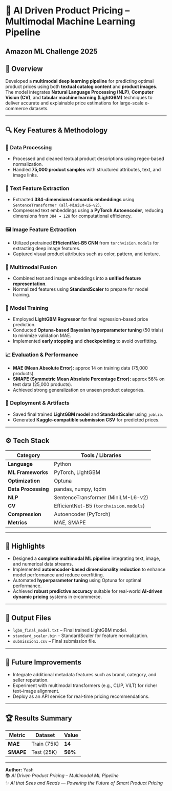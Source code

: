 # 🧠 AI Driven Product Pricing – Multimodal Machine Learning Pipeline
## Amazon ML Challenge 2025

## 📝 Overview
Developed a **multimodal deep learning pipeline** for predicting optimal product prices using both **textual catalog content** and **product images**.  
The model integrates **Natural Language Processing (NLP)**, **Computer Vision (CV)**, and **tabular machine learning (LightGBM)** techniques to deliver accurate and explainable price estimations for large-scale e-commerce datasets.

---

## 🔍 Key Features & Methodology

### 🧩 Data Processing
- Processed and cleaned textual product descriptions using regex-based normalization.  
- Handled **75,000 product samples** with structured attributes, text, and image links.

### 💬 Text Feature Extraction
- Extracted **384-dimensional semantic embeddings** using `SentenceTransformer (all-MiniLM-L6-v2)`.  
- Compressed text embeddings using a **PyTorch Autoencoder**, reducing dimensions from `384 → 128` for computational efficiency.

### 🖼️ Image Feature Extraction
- Utilized pretrained **EfficientNet-B5 CNN** from `torchvision.models` for extracting deep image features.  
- Captured visual product attributes such as color, pattern, and texture.

### 🔗 Multimodal Fusion
- Combined text and image embeddings into a **unified feature representation**.  
- Normalized features using **StandardScaler** to prepare for model training.

### 🤖 Model Training
- Employed **LightGBM Regressor** for final regression-based price prediction.  
- Conducted **Optuna-based Bayesian hyperparameter tuning** (50 trials) to minimize validation MAE.  
- Implemented **early stopping** and **checkpointing** to avoid overfitting.

### 📈 Evaluation & Performance
- **MAE (Mean Absolute Error):** approx 14 on training data (75,000 products).  
- **SMAPE (Symmetric Mean Absolute Percentage Error):** approx 56% on test data (25,000 products).  
- Achieved strong generalization on unseen product categories.

### 💾 Deployment & Artifacts
- Saved final trained **LightGBM model** and **StandardScaler** using `joblib`.  
- Generated **Kaggle-compatible submission CSV** for predicted prices.

---

## ⚙️ Tech Stack

| Category | Tools / Libraries |
|-----------|------------------|
| **Language** | Python |
| **ML Frameworks** | PyTorch, LightGBM |
| **Optimization** | Optuna |
| **Data Processing** | pandas, numpy, tqdm |
| **NLP** | SentenceTransformer (MiniLM-L6-v2) |
| **CV** | EfficientNet-B5 (`torchvision.models`) |
| **Compression** | Autoencoder (PyTorch) |
| **Metrics** | MAE, SMAPE |

---

## 🚀 Highlights
- Designed a **complete multimodal ML pipeline** integrating text, image, and numerical data streams.  
- Implemented **autoencoder-based dimensionality reduction** to enhance model performance and reduce overfitting.  
- Automated **hyperparameter tuning** using Optuna for optimal performance.  
- Achieved **robust predictive accuracy** suitable for real-world **AI-driven dynamic pricing** systems in e-commerce.

---

## 📂 Output Files
- `lgbm_final_model.txt` – Final trained LightGBM model.  
- `standard_scaler.bin` – StandardScaler for feature normalization.  
- `submission1.csv` – Final submission file.  

---

## 🧩 Future Improvements
- Integrate additional metadata features such as brand, category, and seller reputation.  
- Experiment with multimodal transformers (e.g., CLIP, ViLT) for richer text–image alignment.  
- Deploy as an API service for real-time pricing recommendations.

---

## 🏆 Results Summary
| Metric | Dataset | Value |
|---------|----------|-------|
| **MAE** | Train (75K) | **14** | 
| **SMAPE** | Test (25K) | **56%** |

---

**Author:** Yash  
📚 *AI Driven Product Pricing – Multimodal ML Pipeline*  
✨ *AI that Sees and Reads — Powering the Future of Smart Product Pricing*  
